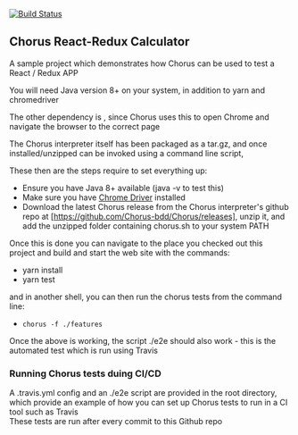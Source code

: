 [![Build Status](https://travis-ci.org/nickebbutt/chorus-js-react-calculator.svg?branch=master)](https://travis-ci.org/nickebbutt/chorus-js-react-calculator)

## Chorus React-Redux Calculator

A sample project which demonstrates how Chorus can be used to test a React / Redux APP

You will need Java version 8+ on your system, in addition to yarn and chromedriver

The other dependency is , since Chorus uses this to open Chrome and navigate the browser to the correct page

The Chorus interpreter itself has been packaged as a tar.gz, and once installed/unzipped can be invoked using a command line script, 

These then are the steps require to set everything up:
 
 * Ensure you have Java 8+ available (java -v to test this)
 * Make sure you have [Chrome Driver](https://sites.google.com/a/chromium.org/chromedriver/) installed
 * Download the latest Chorus release from the Chorus interpreter's github repo at [https://github.com/Chorus-bdd/Chorus/releases], unzip it, and add the unzipped folder containing chorus.sh to your system PATH

Once this is done you can  navigate to the place you checked out this project and build and start the web site with the commands:

* yarn install
* yarn test

and in another shell, you can then run the chorus tests from the command line:

* `chorus -f ./features`


Once the above is working, the script ./e2e should also work - this is the automated test which is run using Travis

### Running Chorus tests duing CI/CD

A .travis.yml config and an ./e2e script are provided in the root directory, which provide an example of how you can set up Chorus tests to run in a CI tool such as Travis  
These tests are run after every commit to this Github repo

